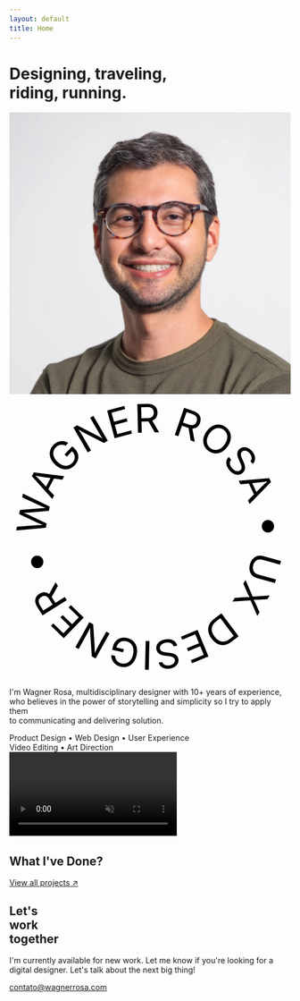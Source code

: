```yaml
---
layout: default
title: Home
---
```


<div class="hero">
  <div class="container">
    <div class="hero-content">
      <div class="hero-text">
        <h1>Designing, traveling,<br>
        riding, running.</h1>
      </div>
    </div>
    <div class="hero-about">
      <div class="seal">
        <img src="/assets/images/wagner-rosa.jpg" alt="Wagner Rosa" class="seal-image">
        <svg viewBox="0 0 100 100" class="svg-circle-text">
          <path id="circle" d="M 50,50 m -37,0 a 37,37 0 1,1 74,0 a 37,37 0 1,1 -74,0" fill="none"/>
          <text>
            <textPath href="#circle" startOffset="0" lengthAdjust="spacingAndGlyphs" textLength="232">
              WAGNER ROSA • UX DESIGNER •&nbsp;
            </textPath>
          </text>
        </svg>
      </div>
      <p>I'm Wagner Rosa, multidisciplinary designer with 10+ years of experience,<br>
      who believes in the power of storytelling and simplicity so I try to apply them<br>
      to communicating and delivering solution.</p>
    </div>
  </div>
</div>

<div class="specialties">
  <div class="specialties-line line-left">
    <div class="specialties-content">
      <span>Product Design • Web Design • User Experience</span>
    </div>
  </div>
  <div class="specialties-line line-right">
    <div class="specialties-content">
      <span>Video Editing • Art Direction</span>
    </div>
  </div>
</div>

<div id="work" class="work">
  <div class="video-background">
    <video autoplay loop muted playsinline>
      <source src="/assets/images/BTN.mp4" type="video/mp4">
    </video>
    <div class="video-overlay">
      <div class="work-content">
        <h2>What I've Done?</h2>
        <a href="https://www.behance.net/wagnerrosa" target="_blank" class="btn">View all projects ↗</a>
      </div>
    </div>
  </div>
</div>

<div class="work-together">
  <div class="container">
    <div class="work-together-content">
      <div class="work-together-left">
        <h2>Let's<br>work<br>together</h2>
      </div>
      <div class="work-together-right">
        <p>I'm currently available for new work. Let me know if you're looking for a digital designer. Let's talk about the next big thing!</p>
        <a href="mailto:contato@wagnerrosa.com">contato@wagnerrosa.com</a>
      </div>
    </div>
  </div>
</div> 
